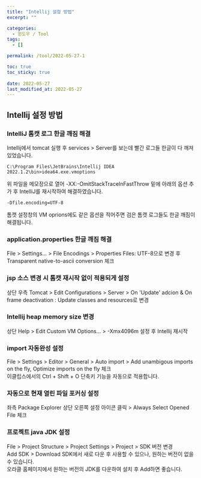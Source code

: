 ```yaml
---
title: "Intellij 설정 방법"
excerpt: ""

categories:
  - 윈도우 / Tool
tags:
  - []

permalink: /tool/2022-05-27-1

toc: true
toc_sticky: true
 
date: 2022-05-27
last_modified_at: 2022-05-27
---
```


## Intellij 설정 방법

### IntelliJ 톰캣 로그 한글 깨짐 해결
Intellij에서 tomcat 실행 후 services > Server를 보는데 빨간 로그들 한글이 다 깨져 있었습니다.
```
C:\Program Files\JetBrains\Intellij IDEA 2022.1.2\bin>idea64.exe.vmoptions
```
위 파일을 메모장으로 열어 -XX:-OmitStackTraceInFastThrow 밑에 아래의 옵션 추가 후 IntelliJ를 재시작하여 해결하였습니다.
```
-Dfile.encoding=UTF-8
```
톰캣 설정창의 VM oprions에도 같은 옵션을 적어주면 검은 톰캣 로그들도 한글 깨짐이 해결됩니다.

### application.properties 한글 깨짐 해결
File > Settings... > File Encodings > Properties Files: UTF-8으로 변경 후 Transparent native-to-ascii conversion 체크

### jsp 소스 변경 시 톰캣 재시작 없이 적용되게 설정
상단 우측 Tomcat > Edit Configurations > Server > On 'Update' adcion & On frame deactivation : Update classes and resources로 변경

### Intellij heap memory size 변경
상단 Help > Edit Custom VM Options... > -Xmx4096m 설정 후 Intellij 재시작

### import 자동완성 설정
File > Settings > Editor > General > Auto import > Add unambigous imports on the fly, Optimize imports on the fly 체크  
이클립스에서의 Ctrl + Shift + O 단축키 기능을 자동으로 적용합니다.

### 자동으로 현재 열린 파일 포커싱 설정
좌측 Package Explorer 상단 오른쪽 설정 아이콘 클릭 > Always Select Opened File 체크

### 프로젝트 java JDK 설정
File > Project Structure > Project Settings > Project > SDK 버전 변경  
Add SDK > Download SDK에서 새로 다운 후 사용할 수 있으나, 원하는 버전이 없을 수 있습니다.  
오라클 홈페이지에서 원하는 버전의 JDK를 다운하여 설치 후 Add하면 좋습니다.